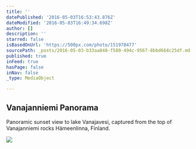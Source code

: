 ```yaml
---
title: ''
datePublished: '2016-05-03T16:53:43.876Z'
dateModified: '2016-05-03T16:49:34.698Z'
author: []
description: ''
starred: false
isBasedOnUrl: 'https://500px.com/photo/151978477'
sourcePath: _posts/2016-05-03-b33aa848-f580-494c-9567-8bbd664c25df.md
published: true
inFeed: true
hasPage: false
inNav: false
_type: MediaObject

---
```

<article style=""><h1>Vanajanniemi Panorama</h1><p>Panoramic sunset view to lake Vanajavesi, captured from the top of Vanajanniemi rocks Hämeenlinna, Finland.</p><img src="https://drscdn.500px.org/photo/151978477/q%3D80_m%3D2000/0534b19eb7361b8d86cd90edcdc08b57" /></article>
